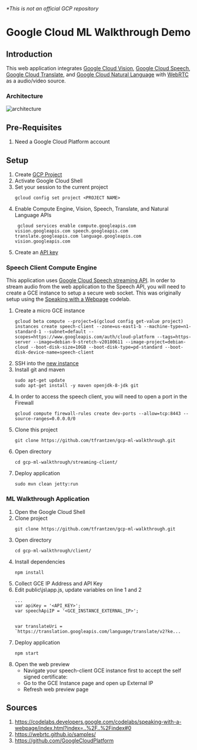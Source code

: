 *\*This is not an official GCP repository*

# Google Cloud ML Walkthrough Demo

## Introduction
This web application integrates [Google Cloud Vision](https://cloud.google.com/vision/), [Google Cloud Speech](https://cloud.google.com/speech-to-text/), [Google Cloud Translate](https://cloud.google.com/translate/), and [Google Cloud Natural Language](https://cloud.google.com/natural-language/) with [WebRTC](https://webrtc.org/) as a audio/video source.

### Architecture
![architecture](./architecture.svg)

## Pre-Requisites
1. Need a Google Cloud Platform account

## Setup
1. Create [GCP Project](https://cloud.google.com/resource-manager/docs/creating-managing-projects)
1. Activate Google Cloud Shell
1. Set your session to the current project
	```
	gcloud config set project <PROJECT NAME>
	```
1. Enable Compute Engine, Vision, Speech, Translate, and Natural Language APIs
	```
	 gcloud services enable compute.googleapis.com vision.googleapis.com speech.googleapis.com translate.googleapis.com language.googleapis.com vision.googleapis.com
	```
1. Create an [API key](https://cloud.google.com/docs/authentication/api-keys)

### Speech Client Compute Engine
This application uses [Google Cloud Speech streaming API](https://cloud.google.com/speech-to-text/docs/streaming-recognize). In order to stream audio from the web application to the Speech API, you will need to create a GCE instance to setup a secure web socket. This was originally setup using the [Speaking with a Webpage](https://codelabs.developers.google.com/codelabs/speaking-with-a-webpage/index.html?index=..%2F..%2Findex#0) codelab.

1. Create a micro GCE instance
	```
	gcloud beta compute --project=$(gcloud config get-value project) instances create speech-client --zone=us-east1-b --machine-type=n1-standard-1 --subnet=default --scopes=https://www.googleapis.com/auth/cloud-platform --tags=https-server --image=debian-9-stretch-v20180611 --image-project=debian-cloud --boot-disk-size=10GB --boot-disk-type=pd-standard --boot-disk-device-name=speech-client
	```
1. SSH into the [new instance](http://console.cloud.google.com/compute/instances)
1. Install git and maven
	```
	sudo apt-get update
	sudo apt-get install -y maven openjdk-8-jdk git
	```
1. In order to access the speech client, you will need to open a port in the Firewall
	```
	gcloud compute firewall-rules create dev-ports --allow=tcp:8443 --source-ranges=0.0.0.0/0
	```
1. Clone this project
	```
	git clone https://github.com/tfrantzen/gcp-ml-walkthrough.git
	```
1. Open directory
	```
	cd gcp-ml-walkthrough/streaming-client/
	```
1. Deploy application
	```
	sudo mvn clean jetty:run
	```
	
### ML Walkthrough Application
1. Open the Google Cloud Shell
1. Clone project
	```
	git clone https://github.com/tfrantzen/gcp-ml-walkthrough.git
	```
1. Open directory
	```
	cd gcp-ml-walkthrough/client/
	```
1. Install dependencies
	```
	npm install
	```
1. Collect GCE IP Address and API Key
1. Edit public\js\app.js, update variables on line 1 and 2
	```
	...
	var apiKey = '<API_KEY>';
	var speechApiIP = '<GCE_INSTANCE_EXTERNAL_IP>';


	var translateUri = `https://translation.googleapis.com/language/translate/v2?ke...
	```
1. Deploy application
	```
	npm start
	```
1. Open the web preview
	- Navigate your speech-client GCE instance first to accept the self signed certificate:
	- Go to the GCE Instance page and open up External IP
	- Refresh web preview page
	


## Sources
1. https://codelabs.developers.google.com/codelabs/speaking-with-a-webpage/index.html?index=..%2F..%2Findex#0
1. https://webrtc.github.io/samples/
1. https://github.com/GoogleCloudPlatform
